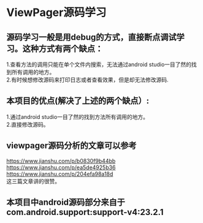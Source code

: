 # ViewPager源码学习
## 源码学习一般是用debug的方式，直接断点调试学习。这种方式有两个缺点：
1.查看方法的调用只能在单个文件内搜索，无法通过android studio一目了然的找到所有调用的地方。</br>
2.有时候想修改源码来打印日志或者查看效果，但是却无法修改源码.
## 本项目的优点(解决了上述的两个缺点）:
1.通过android studio一目了然的找到方法所有调用的地方。</br>
2.直接修改源码。
## viewpager源码分析的文章可以参考
https://www.jianshu.com/p/b0830f9b44bb </br>
https://www.jianshu.com/p/ea5de4925b36 </br>
https://www.jianshu.com/p/204efa98a18d </br>
这三篇文章讲的很赞。
## 本项目中android源码部分来自于com.android.support:support-v4:23.2.1
